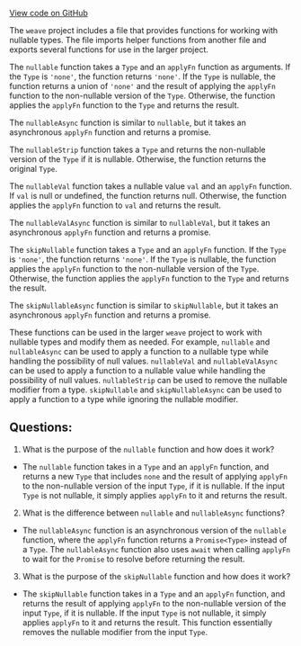 [View code on GitHub](https://github.com/wandb/weave/weave-js/src/core/model/modifiers/nullable.ts)

The `weave` project includes a file that provides functions for working with nullable types. The file imports helper functions from another file and exports several functions for use in the larger project.

The `nullable` function takes a `Type` and an `applyFn` function as arguments. If the `Type` is `'none'`, the function returns `'none'`. If the `Type` is nullable, the function returns a union of `'none'` and the result of applying the `applyFn` function to the non-nullable version of the `Type`. Otherwise, the function applies the `applyFn` function to the `Type` and returns the result.

The `nullableAsync` function is similar to `nullable`, but it takes an asynchronous `applyFn` function and returns a promise.

The `nullableStrip` function takes a `Type` and returns the non-nullable version of the `Type` if it is nullable. Otherwise, the function returns the original `Type`.

The `nullableVal` function takes a nullable value `val` and an `applyFn` function. If `val` is null or undefined, the function returns null. Otherwise, the function applies the `applyFn` function to `val` and returns the result.

The `nullableValAsync` function is similar to `nullableVal`, but it takes an asynchronous `applyFn` function and returns a promise.

The `skipNullable` function takes a `Type` and an `applyFn` function. If the `Type` is `'none'`, the function returns `'none'`. If the `Type` is nullable, the function applies the `applyFn` function to the non-nullable version of the `Type`. Otherwise, the function applies the `applyFn` function to the `Type` and returns the result.

The `skipNullableAsync` function is similar to `skipNullable`, but it takes an asynchronous `applyFn` function and returns a promise.

These functions can be used in the larger `weave` project to work with nullable types and modify them as needed. For example, `nullable` and `nullableAsync` can be used to apply a function to a nullable type while handling the possibility of null values. `nullableVal` and `nullableValAsync` can be used to apply a function to a nullable value while handling the possibility of null values. `nullableStrip` can be used to remove the nullable modifier from a type. `skipNullable` and `skipNullableAsync` can be used to apply a function to a type while ignoring the nullable modifier.
## Questions: 
 1. What is the purpose of the `nullable` function and how does it work?
- The `nullable` function takes in a `Type` and an `applyFn` function, and returns a new `Type` that includes `none` and the result of applying `applyFn` to the non-nullable version of the input `Type`, if it is nullable. If the input `Type` is not nullable, it simply applies `applyFn` to it and returns the result.

2. What is the difference between `nullable` and `nullableAsync` functions?
- The `nullableAsync` function is an asynchronous version of the `nullable` function, where the `applyFn` function returns a `Promise<Type>` instead of a `Type`. The `nullableAsync` function also uses `await` when calling `applyFn` to wait for the `Promise` to resolve before returning the result.

3. What is the purpose of the `skipNullable` function and how does it work?
- The `skipNullable` function takes in a `Type` and an `applyFn` function, and returns the result of applying `applyFn` to the non-nullable version of the input `Type`, if it is nullable. If the input `Type` is not nullable, it simply applies `applyFn` to it and returns the result. This function essentially removes the nullable modifier from the input `Type`.
